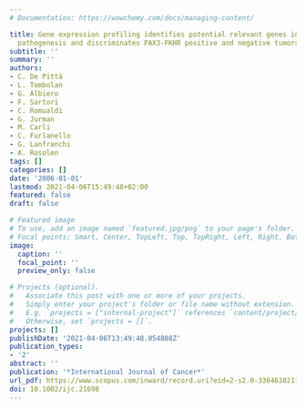 ```yaml
---
# Documentation: https://wowchemy.com/docs/managing-content/

title: Gene expression profiling identifies potential relevant genes in alveolar rhabdomyosarcoma
  pathogenesis and discriminates PAX3-FKHR positive and negative tumors
subtitle: ''
summary: ''
authors:
- C. De Pittà
- L. Tombolan
- G. Albiero
- F. Sartori
- C. Romualdi
- G. Jurman
- M. Carli
- C. Furlanello
- G. Lanfranchi
- A. Rosolen
tags: []
categories: []
date: '2006-01-01'
lastmod: 2021-04-06T15:49:48+02:00
featured: false
draft: false

# Featured image
# To use, add an image named `featured.jpg/png` to your page's folder.
# Focal points: Smart, Center, TopLeft, Top, TopRight, Left, Right, BottomLeft, Bottom, BottomRight.
image:
  caption: ''
  focal_point: ''
  preview_only: false

# Projects (optional).
#   Associate this post with one or more of your projects.
#   Simply enter your project's folder or file name without extension.
#   E.g. `projects = ["internal-project"]` references `content/project/deep-learning/index.md`.
#   Otherwise, set `projects = []`.
projects: []
publishDate: '2021-04-06T13:49:48.054808Z'
publication_types:
- '2'
abstract: ''
publication: '*International Journal of Cancer*'
url_pdf: https://www.scopus.com/inward/record.uri?eid=2-s2.0-33646382114&doi=10.1002%2fijc.21698&partnerID=40&md5=4d5ae92f5d7038e5e9266323abbf7eb0
doi: 10.1002/ijc.21698
---
```

